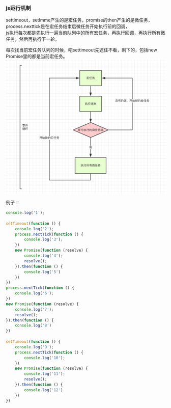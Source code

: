 ### js运行机制

settimeout，setImme产生的是宏任务，promise的then产生的是微任务，  
process.nexttick是在宏任务结束后微任务开始执行前的回调，  
js执行每次都是先执行一遍当前队列中的所有宏任务，再执行回调，再执行所有微任务，然后再执行下一轮。

每次找当前宏任务队列的时候，吧settimeout先遮住不看，剩下的，包括new Promise里的都是当前宏任务。![](/assets/js)

例子：

```js
console.log('1');

setTimeout(function () {
    console.log('2');
    process.nextTick(function () {
        console.log('3');
    })
    new Promise(function (resolve) {
        console.log('4');
        resolve();
    }).then(function () {
        console.log('5')
    })
})
process.nextTick(function () {
    console.log('6');
})
new Promise(function (resolve) {
    console.log('7');
    resolve();
}).then(function () {
    console.log('8')
})

setTimeout(function () {
    console.log('9');
    process.nextTick(function () {
        console.log('10');
    })
    new Promise(function (resolve) {
        console.log('11');
        resolve();
    }).then(function () {
        console.log('12')
    })
})
```



